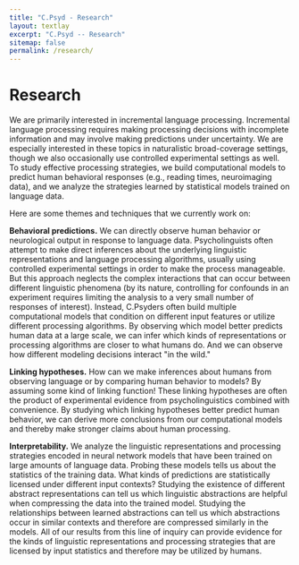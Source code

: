 ```yaml
---
title: "C.Psyd - Research"
layout: textlay
excerpt: "C.Psyd -- Research"
sitemap: false
permalink: /research/
---
```


# Research

We are primarily interested in incremental language processing. Incremental language processing requires making processing decisions with incomplete information and may involve making predictions under uncertainty. We are especially interested in these topics in naturalistic broad-coverage settings, though we also occasionally use controlled experimental settings as well. To study effective processing strategies, we build computational models to predict human behavioral responses (e.g., reading times, neuroimaging data), and we analyze the strategies learned by statistical models trained on language data. 

Here are some themes and techniques that we currently work on:

**Behavioral predictions.** We can directly observe human behavior or neurological output in response to language data. Psycholinguists often attempt to make direct inferences about the underlying linguistic representations and language processing algorithms, usually using controlled experimental settings in order to make the process manageable. But this approach neglects the complex interactions that can occur between different linguistic phenomena (by its nature, controlling for confounds in an experiment requires limiting the analysis to a very small number of responses of interest). Instead, C.Psyders often build multiple computational models that condition on different input features or utilize different processing algorithms. By observing which model better predicts human data at a large scale, we can infer which kinds of representations or processing algorithms are closer to what humans do. And we can observe how different modeling decisions interact "in the wild."

**Linking hypotheses.** How can we make inferences about humans from observing language or by comparing human behavior to models? By assuming some kind of linking function! These linking hypotheses are often the product of experimental evidence from psycholinguistics combined with convenience. By studying which linking hypotheses better predict human behavior, we can derive more conclusions from our computational models and thereby make stronger claims about human processing.

**Interpretability.** We analyze the linguistic representations and processing strategies encoded in neural network models that have been trained on large amounts of language data. Probing these models tells us about the statistics of the training data. What kinds of predictions are statistically licensed under different input contexts? Studying the existence of different abstract representations can tell us which linguistic abstractions are helpful when compressing the data into the trained model. Studying the relationships between learned abstractions can tell us which abstractions occur in similar contexts and therefore are compressed similarly in the models. All of our results from this line of inquiry can provide evidence for the kinds of linguistic representations and processing strategies that are licensed by input statistics and therefore may be utilized by humans.
